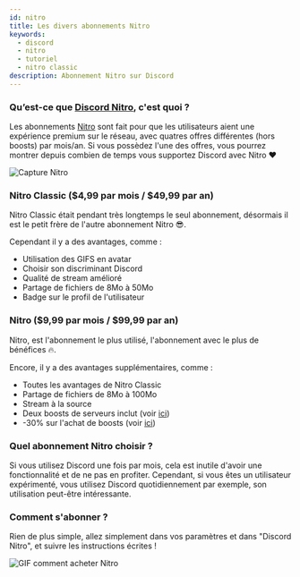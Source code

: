 ```yaml
---
id: nitro
title: Les divers abonnements Nitro
keywords:
  - discord
  - nitro
  - tutoriel
  - nitro classic
description: Abonnement Nitro sur Discord
---
```


### Qu’est-ce que [Discord Nitro](https://support.discord.com/hc/fr/articles/115000435108-Discord-Nitro-Classic-Nitro), c'est quoi ?
Les abonnements [Nitro](https://support.discord.com/hc/fr/articles/115000435108-Discord-Nitro-Classic-Nitro) sont fait pour que les utilisateurs aient une expérience premium sur le réseau, avec quatres offres différentes (hors boosts) par mois/an. Si vous possèdez l'une des offres, vous pourrez montrer depuis combien de temps vous supportez Discord avec Nitro ❤

![Capture Nitro](https://u.freiik.com/%F0%9F%8F%A1%F0%9F%90%A1%F0%9F%A5%A5%F0%9F%8F%8E.png)

### Nitro Classic ($4,99 par mois / $49,99 par an)
Nitro Classic était pendant très longtemps le seul abonnement, désormais il est le petit frère de l'autre abonnement Nitro 😎.

Cependant il y a des avantages, comme :
* Utilisation des GIFS en avatar
* Choisir son discriminant Discord
* Qualité de stream amélioré
* Partage de fichiers de 8Mo à 50Mo
* Badge sur le profil de l'utilisateur

### Nitro ($9,99 par mois / $99,99 par an)
Nitro, est l'abonnement le plus utilisé, l'abonnement avec le plus de bénéfices 🔥.

Encore, il y a des avantages supplémentaires, comme :
* Toutes les avantages de Nitro Classic
* Partage de fichiers de 8Mo à 100Mo
* Stream à la source
* Deux boosts de serveurs inclut (voir [ici](https://github.com/discordfr/wiki/blob/master/nitro-jeux/boost-serveur/boost.md))
* -30% sur l'achat de boosts (voir [ici](https://github.com/discordfr/wiki/blob/master/nitro-jeux/boost-serveur/boost.md))

### Quel abonnement Nitro choisir ?
Si vous utilisez Discord une fois par mois, cela est inutile d'avoir une fonctionnalité et de ne pas en profiter. Cependant, si vous êtes un utilisateur expérimenté, vous utilisez Discord quotidiennement par exemple, son utilisation peut-être intéressante.

### Comment s'abonner ?
Rien de plus simple, allez simplement dans vos paramètres et dans "Discord Nitro", et suivre les instructions écrites !

![GIF comment acheter Nitro](https://u.freiik.com/%F0%9F%A6%98%F0%9F%8F%9A%F0%9F%96%B2%F0%9F%9A%AC.gif)
